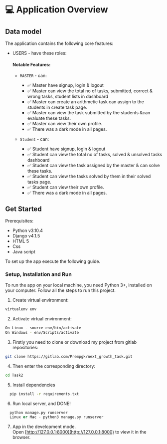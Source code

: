 # 💻 Application Overview


## Data model

The application contains the following core features:

- USERS - have these roles:
  #### Notable Features:
  - `MASTER` - can:
    - ✅ Master have signup, login & logout
    - ✅ Master can view the total no of tasks, submitted, correct & wrong tasks, student lists in dashboard
    - ✅ Master can create an arithmetic task can assign to the students in create task page.
    - ✅ Master can view the task submitted by the students &can evaluate these tasks.
    - ✅ Master can view their own profile.
    - ✅ There was a dark mode in all pages.

  - `Student` - can:
    - ✅ Student have signup, login & logout
    - ✅ Student can view the total no of tasks, solved & unsolved tasks dashboard
    - ✅ Student can view the task assigned by the master & can solve these tasks.
    - ✅ Student can view the tasks solved by them in their solved tasks page.
    - ✅ Student can view their own profile.
    - ✅ There was a dark mode in all pages.
     
## Get Started

Prerequisites:

- Python v3.10.4
- Django v4.1.5
- HTML 5
- Css
- Java script

To set up the app execute the following guide.

### Setup, Installation and Run

To run the app on your local machine, you need Python 3+, installed on your computer. Follow all the steps to run this project.

1.  Create virtual environment:
```bash
virtualenv env
```
2.  Activate virtual environment:
```bash
On Linux - source env/bin/activate
On Windows - env/Scripts/activate
```
3. Firstly you need to clone or download my project from gitlab repositories:
```bash
git clone https://gitlab.com/Prempgk/next_growth_task.git
```

4. Then enter the corresponding directory:
```bash
cd Task2
```
5. Install dependencies
```bash
  pip install -r requirements.txt
``` 

6. Run local server, and DONE!
```python
  python manage.py runserver
  Linux or Mac - python3 manage.py runserver
```
7.  App in the development mode.\
Open [http://127.0.0.1:8000](http://127.0.0.1:8000) to view it in the browser.


